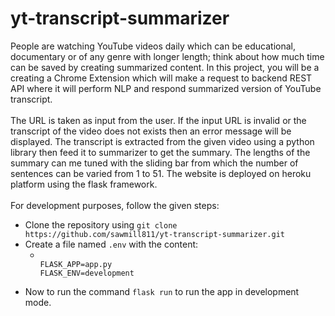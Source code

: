 # yt-transcript-summarizer

People are watching YouTube videos daily which can be educational, documentary or of any genre with longer length; think about how much time can be saved by creating summarized content. In this project, you will be a creating a Chrome Extension which will make a request to backend REST API where it will perform NLP and respond summarized version of YouTube transcript.<br><br>
The URL is taken as input from the user. If the input URL is invalid or the transcript of the video does not exists then an error message will be displayed. The transcript is extracted from the given video using a python library then feed it to summarizer to get the summary. The lengths of the summary can me tuned with the sliding bar from which the number of sentences can be varied from 1 to 51. The website is deployed on heroku platform using the flask framework.<br><br>
For development purposes, follow the given steps:
<ul>
<li>Clone the repository using <code>git clone https://github.com/sawmill811/yt-transcript-summarizer.git</code></li>
  <li>Create a file named <code>.env</code> with the content:
<ul>
<li><code>
FLASK_APP=app.py
FLASK_ENV=development
  </code>
</li>
</ul>
</li>
  <li>Now to run the command <code>flask run</code> to run the app in development mode.</li>
</ul>
